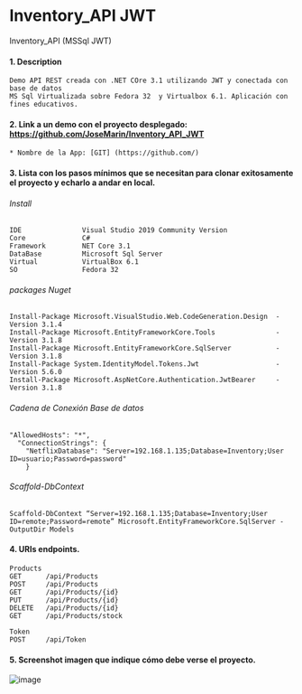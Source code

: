 # Inventory_API JWT
Inventory_API (MSSql JWT)

#### 1. Description
```
Demo API REST creada con .NET COre 3.1 utilizando JWT y conectada con base de datos 
MS Sql Virtualizada sobre Fedora 32  y Virtualbox 6.1. Aplicación con fines educativos.
```

#### 2. Link a un demo con el proyecto desplegado: https://github.com/JoseMarin/Inventory_API_JWT

```
* Nombre de la App: [GIT] (https://github.com/)
```
#### 3. Lista con los pasos mínimos que se necesitan para clonar exitosamente el proyecto y echarlo a andar en local.

###### Install
```
IDE               Visual Studio 2019 Community Version
Core              C# 
Framework         NET Core 3.1
DataBase          Microsoft Sql Server 
Virtual           VirtualBox 6.1
SO                Fedora 32
```
###### packages Nuget 
```
Install-Package Microsoft.VisualStudio.Web.CodeGeneration.Design  -Version 3.1.4
Install-Package Microsoft.EntityFrameworkCore.Tools               -Version 3.1.8
Install-Package Microsoft.EntityFrameworkCore.SqlServer           -Version 3.1.8
Install-Package System.IdentityModel.Tokens.Jwt                   -Version 5.6.0
Install-Package Microsoft.AspNetCore.Authentication.JwtBearer     -Version 3.1.8
```
###### Cadena de Conexión Base de datos 
```
"AllowedHosts": "*",
  "ConnectionStrings": {
    "NetflixDatabase": "Server=192.168.1.135;Database=Inventory;User ID=usuario;Password=password"
    }
```
###### Scaffold-DbContext 
```
Scaffold-DbContext “Server=192.168.1.135;Database=Inventory;User ID=remote;Password=remote” Microsoft.EntityFrameworkCore.SqlServer -OutputDir Models

```
#### 4. URIs endpoints.
```
Products
GET      /api/Products
POST     /api/Products
GET      /api/Products/{id}
PUT      /api/Products/{id}
DELETE   /api/Products/{id}
GET      /api/Products/stock

Token
POST     /api/Token

```
#### 5. Screenshot imagen que indique cómo debe verse el proyecto.
![image](https://user-images.githubusercontent.com/16636086/106975608-1f4eb680-6757-11eb-90c9-af48dba80385.png)

